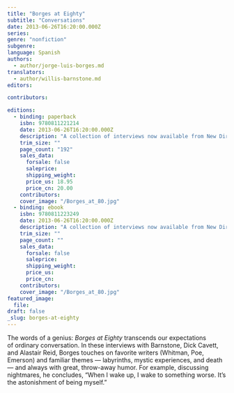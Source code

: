 ```yaml
---
title: "Borges at Eighty"
subtitle: "Conversations"
date: 2013-06-26T16:20:00.000Z
series:
genre: "nonfiction"
subgenre:
language: Spanish
authors:
  - author/jorge-luis-borges.md
translators:
  - author/willis-barnstone.md
editors:

contributors:

editions:
  - binding: paperback
    isbn: 9780811221214
    date: 2013-06-26T16:20:00.000Z
    description: "A collection of interviews now available from New Directions for the first time "
    trim_size: ""
    page_count: "192"
    sales_data:
      forsale: false
      saleprice:
      shipping_weight:
      price_us: 18.95
      price_cn: 20.00
    contributors:
    cover_image: "/Borges_at_80.jpg"
  - binding: ebook
    isbn: 9780811223249
    date: 2013-06-26T16:20:00.000Z
    description: "A collection of interviews now available from New Directions for the first time "
    trim_size: ""
    page_count: ""
    sales_data:
      forsale: false
      saleprice:
      shipping_weight:
      price_us:
      price_cn:
    contributors:
    cover_image: "/Borges_at_80.jpg"
featured_image:
  file:
draft: false
_slug: borges-at-eighty
---
```


The words of a genius: _Borges at Eighty_ transcends our expectations of ordinary conversation. In these interviews with Barnstone, Dick Cavett, and Alastair Reid, Borges touches on favorite writers (Whitman, Poe, Emerson) and familiar themes — labyrinths, mystic experiences, and death — and always with great, throw-away humor. For example, discussing nightmares, he concludes, “When I wake up, I wake to something worse. It’s the astonishment of being myself.”

